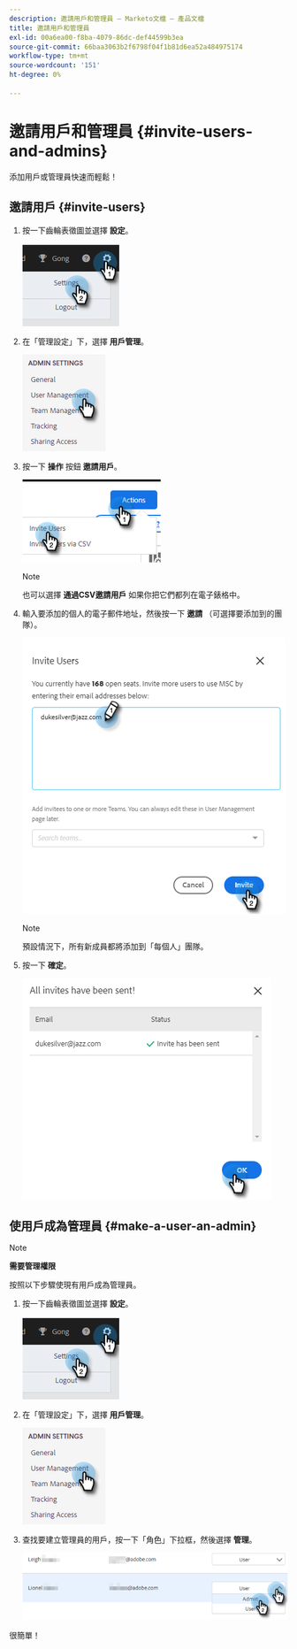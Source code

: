 ```yaml
---
description: 邀請用戶和管理員 — Marketo文檔 — 產品文檔
title: 邀請用戶和管理員
exl-id: 00a6ea00-f8ba-4079-86dc-def44599b3ea
source-git-commit: 66baa3063b2f6798f04f1b81d6ea52a484975174
workflow-type: tm+mt
source-wordcount: '151'
ht-degree: 0%

---
```


# 邀請用戶和管理員 {#invite-users-and-admins}

添加用戶或管理員快速而輕鬆！

## 邀請用戶 {#invite-users}

1. 按一下齒輪表徵圖並選擇 **設定**。

   ![](assets/invite-users-and-admins-1.png)

1. 在「管理設定」下，選擇 **用戶管理**。

   ![](assets/invite-users-and-admins-2.png)

1. 按一下 **操作** 按鈕 **邀請用戶**。

   ![](assets/invite-users-and-admins-3.png)

   >[!NOTE]
   >
   >也可以選擇 **通過CSV邀請用戶** 如果你把它們都列在電子錶格中。

1. 輸入要添加的個人的電子郵件地址，然後按一下 **邀請** （可選擇要添加到的團隊）。

   ![](assets/invite-users-and-admins-4.png)

   >[!NOTE]
   >
   >預設情況下，所有新成員都將添加到「每個人」團隊。

1. 按一下 **確定**。

   ![](assets/invite-users-and-admins-5.png)

## 使用戶成為管理員 {#make-a-user-an-admin}

>[!NOTE]
>
>**需要管理權限**

按照以下步驟使現有用戶成為管理員。

1. 按一下齒輪表徵圖並選擇 **設定**。

   ![](assets/invite-users-and-admins-6.png)

1. 在「管理設定」下，選擇 **用戶管理**。

   ![](assets/invite-users-and-admins-7.png)

1. 查找要建立管理員的用戶，按一下「角色」下拉框，然後選擇 **管理**。

   ![](assets/invite-users-and-admins-8.png)

很簡單！

